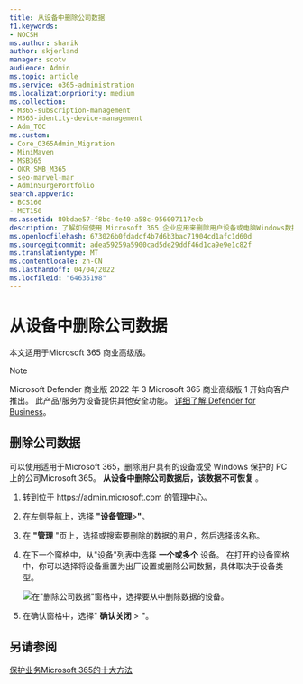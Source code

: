 ```yaml
---
title: 从设备中删除公司数据
f1.keywords:
- NOCSH
ms.author: sharik
author: skjerland
manager: scotv
audience: Admin
ms.topic: article
ms.service: o365-administration
ms.localizationpriority: medium
ms.collection:
- M365-subscription-management
- M365-identity-device-management
- Adm_TOC
ms.custom:
- Core_O365Admin_Migration
- MiniMaven
- MSB365
- OKR_SMB_M365
- seo-marvel-mar
- AdminSurgePortfolio
search.appverid:
- BCS160
- MET150
ms.assetid: 80bdae57-f8bc-4e40-a58c-956007117ecb
description: 了解如何使用 Microsoft 365 企业应用来删除用户设备或电脑Windows数据。
ms.openlocfilehash: 673026b0fdadcf4b7d6b3bac71904cd1afc1d60d
ms.sourcegitcommit: adea59259a5900cad5de29ddf46d1ca9e9e1c82f
ms.translationtype: MT
ms.contentlocale: zh-CN
ms.lasthandoff: 04/04/2022
ms.locfileid: "64635198"
---
```

# <a name="remove-company-data-from-devices"></a>从设备中删除公司数据

本文适用于Microsoft 365 商业高级版。

> [!NOTE]
> Microsoft Defender 商业版 2022 年 3 Microsoft 365 商业高级版 1 开始向客户推出。 此产品/服务为设备提供其他安全功能。 [详细了解 Defender for Business](../security/defender-business/mdb-overview.md)。

## <a name="remove-company-data"></a>删除公司数据

可以使用适用于Microsoft 365，删除用户具有的设备或受 Windows 保护的 PC 上的公司Microsoft 365。[](m365bp-app-protection-settings-for-android-and-ios.md) [](m365bp-protection-settings-for-windows-10-devices.md) **从设备中删除公司数据后，该数据不可恢复** 。 
  
1. 转到位于 <a href="https://go.microsoft.com/fwlink/p/?linkid=837890" target="_blank">https://admin.microsoft.com</a> 的管理中心。
    
2. 在左侧导航上，选择 **"设备管理**\>**"**。  
  
3. 在 **"管理** "页上，选择或搜索要删除的数据的用户，然后选择该名称。 
    
4. 在下一个窗格中，从"设备"列表中选择 **一个或多个** 设备。 在打开的设备窗格中，你可以选择将设备重置为出厂设置或删除公司数据，具体取决于设备类型。 
    
    ![在"删除公司数据"窗格中，选择要从中删除数据的设备。](./../media/resetorremove.png)
  
5. 在确认窗格中，选择" **确认关闭** \> **"**。
    

## <a name="see-also"></a>另请参阅

[保护业务Microsoft 365的十大方法](../admin/security-and-compliance/secure-your-business-data.md)